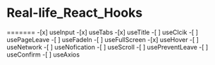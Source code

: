 # Real-life_React_Hooks

======= -[x] useInput -[x] useTabs -[x] useTitle -[ ] useClcik -[ ] usePageLeave -[ ] useFadeIn -[ ] useFullScreen -[x] useHover -[ ] useNetwork -[ ] useNofication -[ ] useScroll -[ ] usePreventLeave -[ ] useConfirm -[ ] useAxios
